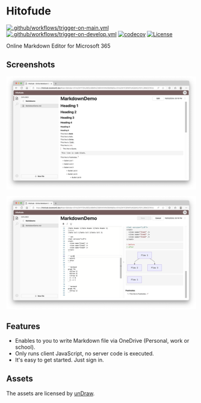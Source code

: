 # Hitofude

[![.github/workflows/trigger-on-main.yml](https://github.com/karamem0/hitofude/actions/workflows/trigger-on-main.yml/badge.svg)](https://github.com/karamem0/hitofude/actions/workflows/trigger-on-main.yml)
[![.github/workflows/trigger-on-develop.yml](https://github.com/karamem0/hitofude/actions/workflows/trigger-on-develop.yml/badge.svg)](https://github.com/karamem0/hitofude/actions/workflows/trigger-on-develop.yml)
[![codecov](https://codecov.io/gh/karamem0/hitofude/graph/badge.svg?token=T44FVSHRYS)](https://codecov.io/gh/karamem0/hitofude)
[![License](https://img.shields.io/github/license/karamem0/hitofude.svg)](https://github.com/karamem0/hitofude/blob/main/LICENSE)

Online Markdown Editor for Microsoft 365

## Screenshots

![screenshot1](/assets/screenshots/001.png)

![screenshot2](/assets/screenshots/002.png)

## Features

- Enables to you to write Markdown file via OneDrive (Personal, work or school).
- Only runs client JavaScript, no server code is executed.
- It's easy to get started. Just sign in.

## Assets

The assets are licensed by [unDraw](https://undraw.co/illustrations).
